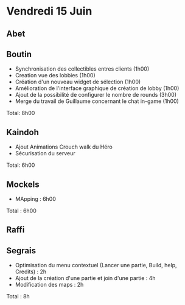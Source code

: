 # Vendredi 15 Juin

Abet
----


Boutin
------
- Synchronisation des collectibles entres clients (1h00)
- Creation vue des lobbies (1h00)
- Création d'un nouveau widget de sélection (1h00)
- Amélioration de l'interface graphique de création de lobby (1h00)
- Ajout de la possibilité de configurer le nombre de rounds (3h00)
- Merge du travail de Guillaume concernant le chat in-game (1h00)

Total: 8h00

Kaindoh
-------

- Ajout Animations Crouch walk du Héro
- Sécurisation du serveur

Total: 6h00

Mockels
-------

- MApping : 6h00

Total : 6h00

Raffi
-----




Segrais
-------

- Optimisation du menu contextuel (Lancer une partie, Build, help, Credits) : 2h 
- Ajout de la création d'une partie et join d'une partie : 4h
- Modification des maps : 2h
 
Total : 8h 